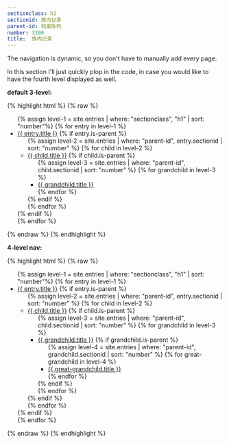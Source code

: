 ```yaml
---
sectionclass: h2
sectionid: 族内记录
parent-id: 档案陈列
number: 3200
title:  族内记录
---
```

The navigation is dynamic, so you don't have to manually add every page.

In this section I'll just quickly plop in the code, in case you would like to have the fourth level displayed as well.

**default 3-level:**

{% highlight html %}
{% raw %}
<ul id="nav">
    {% assign level-1 = site.entries | where: "sectionclass", "h1" | sort: "number"%}
    {% for entry in level-1 %}
    <li {% if entry.is-parent or forloop.first %} class="{% if entry.is-parent %}parent{% endif %}{% if forloop.first %} current{% endif %}"{% endif %}>
        <a href="#{{ entry.sectionid }}">{{ entry.title }}</a>
        {% if entry.is-parent %}
            <ul>
                {% assign level-2 = site.entries | where: "parent-id", entry.sectionid | sort: "number" %}
                {% for child in level-2 %}
                    <li {% if child.is-parent %}class="parent"{% endif %}>
                        <a href="#{{ child.sectionid }}">{{ child.title }}</a>
                        {% if child.is-parent %}
                            <ul>
                                {% assign level-3 = site.entries | where: "parent-id", child.sectionid | sort: "number" %}
                                {% for grandchild in level-3 %}
                                <li>
                                    <a href="#{{ grandchild.sectionid }}">{{ grandchild.title }}</a>
                                </li>
                                {% endfor %}
                            </ul>
                        {% endif %}
                    </li>
                {% endfor %}
            </ul>
        {% endif %}
    </li>
    {% endfor %}
</ul>
{% endraw %}
{% endhighlight %}

**4-level nav:**

{% highlight html %}
{% raw %}
<ul id="nav">
    {% assign level-1 = site.entries | where: "sectionclass", "h1" | sort: "number"%}
    {% for entry in level-1 %}
    <li {% if entry.is-parent or forloop.first %} class="{% if entry.is-parent %}parent{% endif %}{% if forloop.first %} current{% endif %}"{% endif %}>
        <a href="#{{ entry.sectionid }}">{{ entry.title }}</a>
        {% if entry.is-parent %}
            <ul>
                {% assign level-2 = site.entries | where: "parent-id", entry.sectionid | sort: "number" %}
                {% for child in level-2 %}
                    <li {% if child.is-parent %}class="parent"{% endif %}>
                        <a href="#{{ child.sectionid }}">{{ child.title }}</a>
                        {% if child.is-parent %}
                            <ul>
                                {% assign level-3 = site.entries | where: "parent-id", child.sectionid | sort: "number" %}
                                {% for grandchild in level-3 %}
                                <li>
                                    <a href="#{{ grandchild.sectionid }}">{{ grandchild.title }}</a>
                                    {% if grandchild.is-parent %}
                                    <ul>
                                        {% assign level-4 = site.entries | where: "parent-id", grandchild.sectionid | sort: "number" %}
                                        {% for great-grandchild in level-4 %}
                                        <li>
                                            <a href="#{{ great-grandchild.sectionid }}">{{ great-grandchild.title }}</a>
                                        </li>
                                        {% endfor %}
                                    </ul>
                                    {% endif %}
                                </li>
                                {% endfor %}
                            </ul>
                        {% endif %}
                    </li>
                {% endfor %}
            </ul>
        {% endif %}
    </li>
    {% endfor %}
</ul>
{% endraw %}
{% endhighlight %}